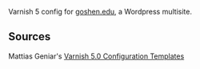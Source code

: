 Varnish 5 config for [goshen.edu](https://www.goshen.edu), a Wordpress multisite.

## Sources
Mattias Geniar's [Varnish 5.0 Configuration Templates](https://github.com/mattiasgeniar/varnish-5.0-configuration-templates)
